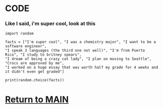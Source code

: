 # CODE

### Like I said, i'm super cool, look at this

    import random

    facts = ["I'm super cool", "I was a chemistry major", "I want to be a software engineer",
    "I speak 3 languages (the third one not well)", "I'm from Puerto Rico", "I study to britney spears",
    "I dream of being a crazy cat lady", "I plan on moving to Seattle", "Crocs are approved by me",
    "I worked on a huge essay that was worth half my grade for 4 weeks and it didn't even get graded"]

    print(random.choice(facts))
   
# [Return to MAIN]()
